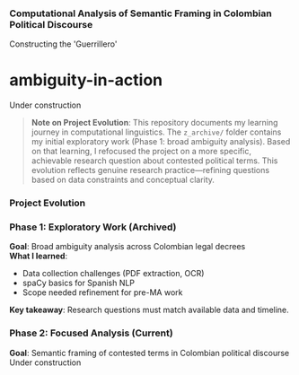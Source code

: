 ### Computational Analysis of Semantic Framing in Colombian Political Discourse
Constructing the 'Guerrillero'

# ambiguity-in-action
Under construction

> **Note on Project Evolution**: This repository documents my learning journey in computational linguistics. The `z_archive/` folder contains my initial exploratory work (Phase 1: broad ambiguity analysis). Based on that learning, I refocused the project on a more specific, achievable research question about contested political terms. This evolution reflects genuine research practice—refining questions based on data constraints and conceptual clarity.

### Project Evolution

### Phase 1: Exploratory Work (Archived)
**Goal**: Broad ambiguity analysis across Colombian legal decrees  
**What I learned**: 
- Data collection challenges (PDF extraction, OCR)
- spaCy basics for Spanish NLP
- Scope needed refinement for pre-MA work

**Key takeaway**: Research questions must match available data and timeline.

### Phase 2: Focused Analysis (Current)
**Goal**: Semantic framing of contested terms in Colombian political discourse  
Under construction
